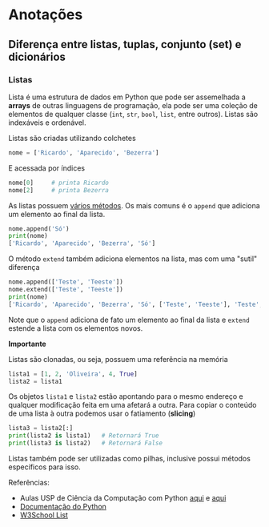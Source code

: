 # Anotações

## Diferença entre listas, tuplas, conjunto (set) e dicionários

### Listas

Lista é uma estrutura de dados em Python que pode ser assemelhada a __arrays__ de outras linguagens de programação, ela pode ser uma coleção de elementos de qualquer classe (`int`, `str`, `bool`, `list`, entre outros). Listas são indexáveis e ordenável.

Listas são criadas utilizando colchetes
```python
nome = ['Ricardo', 'Aparecido', 'Bezerra']
```
E acessada por índices
```python
nome[0]     # printa Ricardo
nome[2]     # printa Bezerra
```
As listas possuem [vários métodos](https://docs.python.org/2/tutorial/datastructures.html#more-on-lists). Os mais comuns é o `append` que adiciona um elemento ao final da lista.

```python
nome.append('Só')
print(nome)
['Ricardo', 'Aparecido', 'Bezerra', 'Só']
```

O método `extend` também adiciona elementos na lista, mas com uma "sutil" diferença

```python
nome.append(['Teste', 'Teeste'])
nome.extend(['Teste', 'Teeste'])
print(nome)
['Ricardo', 'Aparecido', 'Bezerra', 'Só', ['Teste', 'Teeste'], 'Teste', 'Teeste']
```
Note que o `append` adiciona de fato um elemento ao final da lista e `extend` estende a lista com os elementos novos.

**Importante**

Listas são clonadas, ou seja, possuem uma referência na memória

```python
lista1 = [1, 2, 'Oliveira', 4, True]
lista2 = lista1
```
Os objetos `lista1` e `lista2` estão apontando para o mesmo endereço e qualquer modificação feita em uma afetará a outra.
Para copiar o conteúdo de uma lista à outra podemos usar o fatiamento (__slicing__)

```python
lista3 = lista2[:]
print(lista2 is lista1)   # Retornará True
print(lista3 is lista2)   # Retornará False
```
Listas também pode ser utilizadas como pilhas, inclusive possui métodos específicos para isso.

Referências:
* Aulas USP de Ciência da Computação com Python [aqui](https://panda.ime.usp.br/aulasPython/static/aulasPython/aula09.html) e [aqui](https://panda.ime.usp.br/aulasPython/static/aulasPython/aula10.html)
* [Documentação do Python](https://docs.python.org/2/tutorial/datastructures.html#more-on-lists)
* [W3School List](https://www.w3schools.com/python/python_lists.asp)
